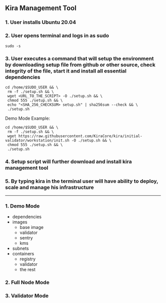 ## Kira Management Tool

### 1. User installs Ubuntu 20.04

### 2. User opens terminal and logs in as sudo

```
sudo -s
```

### 3. User executes a command that will setup the environment by downloading setup file from github or other source, check integrity of the file, start it and install all essential dependencies

```
cd /home/$SUDO_USER && \
 rm -f ./setup.sh && \
 wget <URL_TO_THE_SCRIPT> -O ./setup.sh && \
 chmod 555 ./setup.sh && \
 echo "<SHA_256_CHECKSUM> setup.sh" | sha256sum --check && \
 ./setup.sh
```

Demo Mode Example:

```
cd /home/$SUDO_USER && \
 rm -f ./setup.sh && \
 wget https://raw.githubusercontent.com/KiraCore/kira/initial-validator/workstation/init.sh -O ./setup.sh && \
 chmod 555 ./setup.sh && \
 ./setup.sh
```

### 4. Setup script will further download and install kira management tool

### 5. By typing kira in the terminal user will have ability to deploy, scale and manage his infrastructure

---

### 1. Demo Mode

- dependencies
- images
  - base image
  - validator
  - sentry
  - kms
- subnets
- containers
  - registry
  - validator
  - the rest

### 2. Full Node Mode

### 3. Validator Mode
